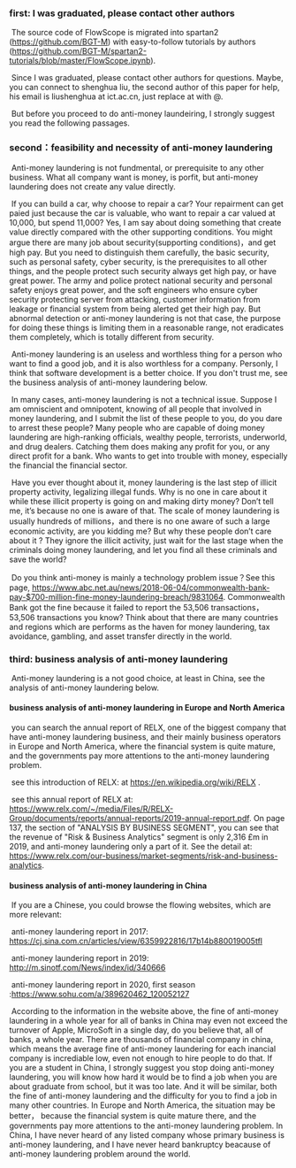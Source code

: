 ### first:  I was graduated, please contact other authors 

​     The source code of FlowScope is migrated into spartan2 (<https://github.com/BGT-M>) with easy-to-follow tutorials by authors (<https://github.com/BGT-M/spartan2-tutorials/blob/master/FlowScope.ipynb>). 

​     Since I was graduated, please contact other authors for questions. Maybe, you can connect to shenghua liu, the second author of this paper for help, his email is  liushenghua at ict.ac.cn, just replace at with @.

​     But before you proceed  to do anti-money laundeiring, I strongly suggest you read the following passages.

### second：feasibility and necessity of anti-money laundering

​     Anti-money laundering is not fundmental, or prerequisite to any other business. What all company want is money, is porfit, but anti-money laundering does not create any value directly. 

​     If you can build a car, why choose to repair a car? Your repairment can get paied just because the car is valuable, who want to repair a car valued at 10,000, but spend 11,000? Yes, I am say about doing something that create value directly compared with the other supporting conditions. You might argue there are many job about security(supporting conditions)，and get high pay. But you need to distinguish them carefully, the basic security, such as personal safety, cyber security, is the prerequisites to all  other things, and the people protect such security always get high pay, or have great power. The army and police protect national security and personal safety enjoys great power, and the soft engineers who ensure cyber security protecting  server from attacking, customer information from leakage or financial system from being alerted get their high pay. But abnormal detection or anti-money laundering is not that case,  the purpose for doing these things is limiting them in a reasonable range, not eradicates them completely, which is totally different from security. 

​     Anti-money laundering is an useless and worthless thing for a person who want to find a good job, and it is also worthless for a company.  Personly, I think that software development is a better choice. If you don't trust me,  see the business analysis of anti-money laundering below.

​     In many cases, anti-money laundering is not a technical issue. Suppose I am omniscient and omnipotent, knowing of all people that involved in money laundering,  and I submit the list of these people to  you, do you dare to arrest these people? Many people who are capable of doing  money  laundering are high-ranking officials, wealthy people, terrorists, underworld, and drug dealers. Catching them does making any profit for you, or any direct profit for a  bank. Who wants to  get into  trouble with money, especially the financial  the financial sector. 

​     Have you ever thought about it, money laundering is the last step of  illicit property  activity, legalizing illegal funds. Why is no one in care about it  while these illicit property is going on and  making dirty money?  Don’t tell me, it’s because no one is aware  of  that. The scale of money laundering is usually hundreds of millions，and there is no one aware of  such a large economic activity, are you kidding me?  But why these people don’t care about it ?   They ignore the illicit activity,  just wait for the last stage when the criminals doing money laundering, and let you find all these criminals and save the world? 

​     Do you think anti-money is mainly a technology problem issue？See this page,  <url>https://www.abc.net.au/news/2018-06-04/commonwealth-bank-pay-$700-million-fine-money-laundering-breach/9831064</url>.  Commonwealth Bank got the fine because it  failed to report the 53,506 transactions， 53,506  transactions  you know?  Think about that  there are many countries and regions  which are performs as  the haven for money laundering, tax avoidance, gambling, and asset transfer directly  in the world. 

### third:  business analysis of anti-money laundering

​     Anti-money laundering is a  not good choice, at least in China,  see the  analysis of anti-money laundering below.

####  business analysis of anti-money laundering in Europe and North America

​     you can search the annual report of RELX,  one of the biggest company that have anti-money laundering business, and  their mainly business operators in Europe and North America, where the financial system is quite mature, and the governments pay more attentions to the anti-money laundering problem.  

​     see this introduction  of RELX: at https://en.wikipedia.org/wiki/RELX .

​     see this annual report of RELX at: https://www.relx.com/~/media/Files/R/RELX-Group/documents/reports/annual-reports/2019-annual-report.pdf. 
On page 137,  the section of "ANALYSIS BY BUSINESS SEGMENT", you can see that the revenue of  "Risk & Business Analytics" segment is only 2,316 £m in 2019, and anti-money laundering only a part of it. See the detail at: https://www.relx.com/our-business/market-segments/risk-and-business-analytics.

####  business analysis of anti-money laundering in  China

​     If you are a Chinese, you could browse the flowing websites, which are more relevant:

​     anti-money laundering report in 2017: https://cj.sina.com.cn/articles/view/6359922816/17b14b880019005tfl

​     anti-money laundering report in 2019: http://m.sinotf.com/News/index/id/340666

​     anti-money laundering report in 2020, first season :https://www.sohu.com/a/389620462_120052127

​     According to the  information in the  website  above, the fine of anti-money laundering in a whole year for all of banks in China may even not exceed the turnover of Apple, MicroSoft in a single day, do you believe that, all of banks, a whole year.  There are thousands of financial company in china, which means the average fine of anti-money laundering for each inancial company  is incrediable low, even not  enough to hire people to do that.   If you are a student in China,  I strongly suggest you stop doing anti-money laundering, you will know how hard it would be  to find a job when you are about graduate from school, but it was too late.  And it will be similar, both the fine of anti-money laundering and the difficulty for you to find a job in many other countries. In Europe and North America, the situation may be better， because  the financial system is quite mature there, and the governments pay more attentions to the anti-money laundering problem.    In China, I have never heard of any listed company  whose primary business is anti-money laundering, and I have never heard bankruptcy beacause of anti-money laundering problem   around the world.   

